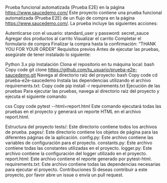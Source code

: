 Prueba funcional automatizada (Prueba E2E) en la página https://www.saucedemo.com/
Este proyecto contiene una prueba funcional automatizada (Prueba E2E) de un flujo de compra en la página https://www.saucedemo.com/. 
La prueba incluye las siguientes acciones:

Autenticarse con el usuario: standard_user y password: secret_sauce
Agregar dos productos al carrito
Visualizar el carrito
Completar el formulario de compra
Finalizar la compra hasta la confirmación: “THANK YOU FOR YOUR ORDER”
Requisitos previos
Antes de ejecutar las pruebas, asegúrate de tener instalado lo siguiente:

Python 3.x
pip
Instalación
Clona el repositorio en tu máquina local:
bash
Copy code
git clone https://github.com/tu_usuario/prueba-e2e-saucedemo.git
Navega al directorio raíz del proyecto:
bash
Copy code
cd prueba-e2e-saucedemo
Instala las dependencias utilizando el archivo requirements.txt:
Copy code
pip install -r requirements.txt
Ejecución de las pruebas
Para ejecutar las pruebas, navega al directorio raíz del proyecto y ejecuta el siguiente comando:

css
Copy code
pytest --html=report.html
Este comando ejecutará todas las pruebas en el proyecto y generará un reporte HTML en el archivo report.html.

Estructura del proyecto
tests/: Este directorio contiene todos los archivos de prueba.
pages/: Este directorio contiene los objetos de página para las diferentes páginas de la aplicación.
config.py: Este archivo contiene las variables de configuración para el proyecto.
constants.py: Este archivo contiene todas las constantes utilizadas en el proyecto.
logger.py: Este archivo contiene la configuración del logger utilizado en el proyecto.
report.html: Este archivo contiene el reporte generado por pytest-html.
requirements.txt: Este archivo contiene todas las dependencias necesarias para ejecutar el proyecto.
Contribuciones
Si deseas contribuir a este proyecto, por favor abre un issue o envía un pull request.
